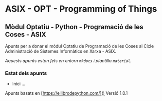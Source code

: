 # ASIX - OPT - Programming of Things

## Mòdul Optatiu - Python - Programació de les Coses - ASIX

Apunts per a donar el mòdul Optatiu de Programació de les Coses al Cicle Administració de Sistemes Informàtics en Xarxa - ASIX.

*Aquests apunts estan fets en entorn `mkdocs` i plantilla `material`.*

### Estat dels apunts

* Inici ...


Apunts basats en [https://ellibrodepython.com/]()
Versió 1.0.1